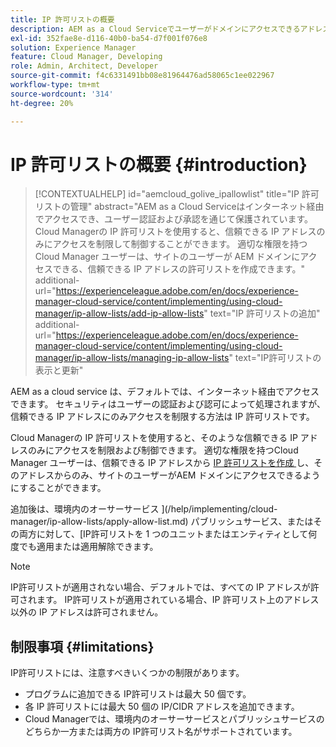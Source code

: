 ```yaml
---
title: IP 許可リストの概要
description: AEM as a Cloud Serviceでユーザーがドメインにアクセスできるアドレスを IP許可リストで制限する方法を説明します。
exl-id: 352fae8e-d116-40b0-ba54-d7f001f076e8
solution: Experience Manager
feature: Cloud Manager, Developing
role: Admin, Architect, Developer
source-git-commit: f4c6331491bb08e81964476ad58065c1ee022967
workflow-type: tm+mt
source-wordcount: '314'
ht-degree: 20%

---
```



# IP 許可リストの概要 {#introduction}

>[!CONTEXTUALHELP]
>id="aemcloud_golive_ipallowlist"
>title="IP 許可リストの管理"
>abstract="AEM as a Cloud Serviceはインターネット経由でアクセスでき、ユーザー認証および承認を通じて保護されています。 Cloud Managerの IP 許可リストを使用すると、信頼できる IP アドレスのみにアクセスを制限して制御することができます。 適切な権限を持つ Cloud Manager ユーザーは、サイトのユーザーが AEM ドメインにアクセスできる、信頼できる IP アドレスの許可リストを作成できます。"
>additional-url="https://experienceleague.adobe.com/en/docs/experience-manager-cloud-service/content/implementing/using-cloud-manager/ip-allow-lists/add-ip-allow-lists" text="IP 許可リストの追加"
>additional-url="https://experienceleague.adobe.com/en/docs/experience-manager-cloud-service/content/implementing/using-cloud-manager/ip-allow-lists/managing-ip-allow-lists" text="IP許可リストの表示と更新"

AEM as a cloud service は、デフォルトでは、インターネット経由でアクセスできます。 セキュリティはユーザーの認証および認可によって処理されますが、信頼できる IP アドレスにのみアクセスを制限する方法は IP 許可リストです。

Cloud Managerの IP 許可リストを使用すると、そのような信頼できる IP アドレスのみにアクセスを制限および制御できます。 適切な権限を持つCloud Manager ユーザーは、信頼できる IP アドレスから [IP 許可リストを作成 ](/help/implementing/cloud-manager/ip-allow-lists/add-ip-allow-lists.md) し、そのアドレスからのみ、サイトのユーザーがAEM ドメインにアクセスできるようにすることができます。

追加後は、環境内のオーサーサービス ](/help/implementing/cloud-manager/ip-allow-lists/apply-allow-list.md) パブリッシュサービス、またはその両方に対して、[IP許可リストを 1 つのユニットまたはエンティティとして何度でも適用または適用解除できます。

>[!NOTE]
>
>IP許可リストが適用されない場合、デフォルトでは、すべての IP アドレスが許可されます。 IP許可リストが適用されている場合、IP 許可リスト上のアドレス以外の IP アドレスは許可されません。

## 制限事項 {#limitations}

IP許可リストには、注意すべきいくつかの制限があります。

* プログラムに追加できる IP許可リストは最大 50 個です。
* 各 IP 許可リストには最大 50 個の IP/CIDR アドレスを追加できます。
* Cloud Managerでは、環境内のオーサーサービスとパブリッシュサービスのどちらか一方または両方の IP許可リスト名がサポートされています。
